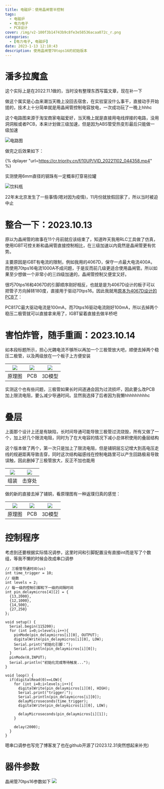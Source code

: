 ```yaml
---
title: 电磁炉：使用晶闸管半控制
tags:
  - 电磁炉
  - 电力电子
  - PCB设计
cover: /img/v2-100f3b14743b9c8fe3e58536acaa072c_r.png
categories:
  - [电力电子, 电磁炉]
date: 2023-1-13 12:18:43
description: 使用晶闸管70tops16的初始版本
---
```

# 潘多拉魔盒
这个实际上是在2022.11.1做的，当时没有整理东西写篇文章，现在补一下

做这个属实是心血来潮当天晚上没回去宿舍，在实验室没什么事干，直接动手开始搓的，技术上十分简单就是用晶闸管控制电容放电，一次成功玩了一晚上hhhc

这个电路图来源于淘宝商家电磁爱好，当天晚上就是直接用电线焊接的电路，没用洞洞板或者PCB，本来计划做三级加速，但是因为ABS管受热变形最后只能做一级加速

![电路图](tb_image_share_1673668494913.jpg)

做完之后效果如下：

{% dplayer "url=https://cr.triority.cn/f/10UP/VID_20221102_044358.mp4" %}

实测使用6mm直径的钢珠有一定概率打穿易拉罐

![饮料瓶](IMG_20221102_045138.jpg)

22年末北京发生了一些事情(嗯对因为疫情)，11月份就放假回家了，所以当时被迫中止

# 整合一下：2023.10.13

原以为晶闸管的故事在11个月前就应该结束了，知道昨天我用RLC工具做了仿真，使用IGBT可控关断和晶闸管直接控制相比，在三级加速以内竟然是晶闸管更有优势。

主要原因是IGBT有电流的限制，例如我用的4067D，保守一点最大电流400A，而使用70tps16电流1000A不成问题，于是反而前几级更适合使用晶闸管。所以如果至少想做一个非常小的三四级加速的，晶闸管控制又便宜又好。

很巧70tps16和4067D的引脚顺序刚好相反，也就是是为4067D设计的板子可以把管子方向掉转180度，直接用于驱动70tps16。因此我就用[原本为4067D设计的PCB了](https://triority.cn/2023/DCP-GPS4067D/#%E7%94%B5%E8%B7%AF%E8%AE%BE%E8%AE%A11-0)：

PC817C最大驱动电流是100mA，而70tps16驱动电流刚好100mA，所以去掉两个稳压二极管就可以直接拿来用了，IGBT留着直接去做半桥吧

# 害怕炸管，随手重画：2023.10.14
如本段标题所示，担心光耦电流不够所以再加一个三极管放大吧，顺便去掉两个稳压二极管，以及两级放在一个板子上方便安装

| ![](微信截图_20231014171245.png)  | ![](微信截图_20231014171259.png)  | ![](微信截图_20231014171323.png)  |
| :------------: | :------------: | :------------: |
| 原理图  | PCB  | 3D模型  |

实测这个也有些问题，三极管如果长时间道通会因为过流损坏，因此要么改PCB加上限流电阻，要么减少导通时间。显然我选择了后者因为我懒hhhhhhhhhc

# 叠层
上面那个设计上还是有缺陷，长时间导通可能导致三极管过流烧毁，所有又做了一个，加上好几个限流电阻，同时为了在大电容的情况下减小总体积使用的叠层结构

这个版本做了两个，第一次只是加上了限流电阻，但是铺铜层忘记增大到高电压走线的规避距离导致击穿，同时这次结构磁感线在控制电路里可以产生回路极易导致误触，因此删掉了三极管放大，反正不加也能用

| ![](814b854a0605f40f383bba870886a4e.jpg)  | ![](11e431f3c8ccea551ba5def4198345b.jpg)  |
| :------------: | :------------: |
| 组装  | 击穿处  |

做的新的直接去掉了铺铜，看原理图有一种返璞归真的感觉：

| ![](QQ截图20231231234030.png)  | ![](QQ截图20231231234043.png)  | ![](QQ截图20231231234109.png)  |
| :------------: | :------------: | :------------: |
| 原理图  | PCB  | 3D模型  |

# 控制程序
考虑到还要根据实际情况调参，这里时间和引脚配置没有直接int而是写了个数组，等我不懒的时候会改成串口调参

```
// 三极管导通时间(us)
int time_trigger = 10;
// 级数
int levels = 2;
// 每一级的控制引脚和下一级的间隔时间
int pin_delaymicros[4][2] = {
  {13,2000},
  {12,1000},
  {14,500},
  {27,250}
};

void setup() {
  Serial.begin(115200);
  for (int i=0;i<levels;i++){
    pinMode(pin_delaymicros[i][0], OUTPUT);
    digitalWrite(pin_delaymicros[i][0], LOW);
    Serial.print("初始化引脚：");
    Serial.println(pin_delaymicros[i][0]);
  }
  pinMode(0,INPUT);
  Serial.println("初始化完成等待触发...");
}

void loop() {
  if(digitalRead(0)==LOW){
    for (int i=0;i<levels;i++){
      digitalWrite(pin_delaymicros[i][0], HIGH);
      Serial.print("trigger:");
      Serial.println(pin_delaymicros[i][0]);
      delayMicroseconds(time_trigger);
      digitalWrite(pin_delaymicros[i][0], LOW);

      delayMicroseconds(pin_delaymicros[i][1]);
    }

    delay(2000);
  }
}
```

嗯串口调参也写完了博客发了也在github开源了(2023.12.31突然想起来补充)

# 器件参数
晶闸管70tps16参数如下
![](QQ截图20230626020054.png)
